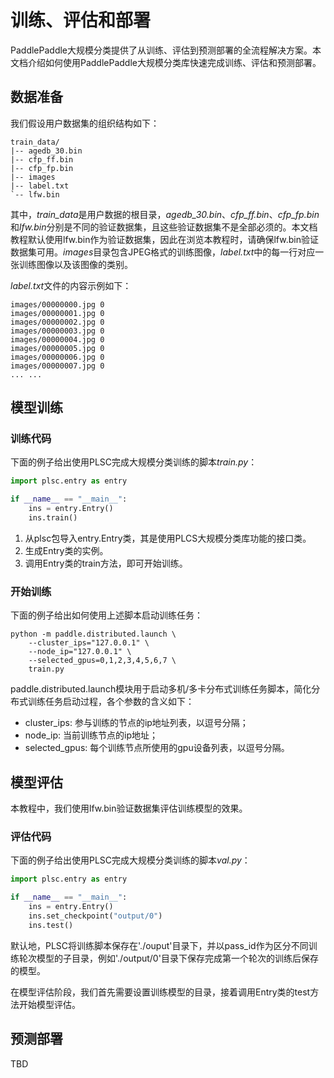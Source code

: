 # 训练、评估和部署

PaddlePaddle大规模分类提供了从训练、评估到预测部署的全流程解决方案。本文档介绍如何使用PaddlePaddle大规模分类库快速完成训练、评估和预测部署。

## 数据准备

我们假设用户数据集的组织结构如下：

```shell
train_data/
|-- agedb_30.bin
|-- cfp_ff.bin
|-- cfp_fp.bin
|-- images
|-- label.txt
`-- lfw.bin
```

其中，*train_data*是用户数据的根目录，*agedb_30.bin*、*cfp_ff.bin*、*cfp_fp.bin*和*lfw.bin*分别是不同的验证数据集，且这些验证数据集不是全部必须的。本文档教程默认使用lfw.bin作为验证数据集，因此在浏览本教程时，请确保lfw.bin验证数据集可用。*images*目录包含JPEG格式的训练图像，*label.txt*中的每一行对应一张训练图像以及该图像的类别。

*label.txt*文件的内容示例如下：

```shell
images/00000000.jpg 0
images/00000001.jpg 0
images/00000002.jpg 0
images/00000003.jpg 0
images/00000004.jpg 0
images/00000005.jpg 0
images/00000006.jpg 0
images/00000007.jpg 0
... ...
```

## 模型训练

### 训练代码
下面的例子给出使用PLSC完成大规模分类训练的脚本*train.py*：
```python
import plsc.entry as entry

if __name__ == "__main__":
    ins = entry.Entry()
    ins.train()
```

1. 从plsc包导入entry.Entry类，其是使用PLCS大规模分类库功能的接口类。
2. 生成Entry类的实例。
3. 调用Entry类的train方法，即可开始训练。

### 开始训练

下面的例子给出如何使用上述脚本启动训练任务：

```shell
python -m paddle.distributed.launch \
    --cluster_ips="127.0.0.1" \
    --node_ip="127.0.0.1" \
    --selected_gpus=0,1,2,3,4,5,6,7 \
    train.py
```

paddle.distributed.launch模块用于启动多机/多卡分布式训练任务脚本，简化分布式训练任务启动过程，各个参数的含义如下：

* cluster_ips: 参与训练的节点的ip地址列表，以逗号分隔；
* node_ip: 当前训练节点的ip地址；
* selected_gpus: 每个训练节点所使用的gpu设备列表，以逗号分隔。

## 模型评估

本教程中，我们使用lfw.bin验证数据集评估训练模型的效果。

### 评估代码

下面的例子给出使用PLSC完成大规模分类训练的脚本*val.py*：

```python
import plsc.entry as entry

if __name__ == "__main__":
    ins = entry.Entry()
    ins.set_checkpoint("output/0")
    ins.test()
```

默认地，PLSC将训练脚本保存在'./ouput'目录下，并以pass_id作为区分不同训练轮次模型的子目录，例如'./output/0'目录下保存完成第一个轮次的训练后保存的模型。

在模型评估阶段，我们首先需要设置训练模型的目录，接着调用Entry类的test方法开始模型评估。

## 预测部署

TBD
